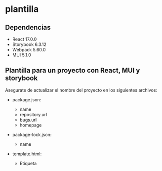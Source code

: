 # plantilla

Dependencias
---
- React 17.0.0
- Storybook 6.3.12
- Webpack 5.60.0
- MUI 5.1.0

Plantilla para un proyecto con React, MUI y storybook
---
Asegurate de actualizar el nombre del proyecto en los siguientes archivos:
* package.json:
    * name
    * repository.url
    * bugs.url
    * homepage

* package-lock.json:
    * name
* template.html:
    * Etiqueta <title>
